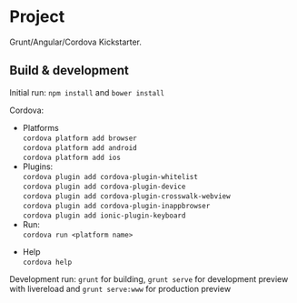 # Project

Grunt/Angular/Cordova Kickstarter.

## Build & development

Initial run: `npm install` and `bower install`

Cordova:
- Platforms<br>
`cordova platform add browser`<br>
`cordova platform add android`<br>
`cordova platform add ios`
- Plugins:<br>
`cordova plugin add cordova-plugin-whitelist`<br>
`cordova plugin add cordova-plugin-device`<br>
`cordova plugin add cordova-plugin-crosswalk-webview`<br>
`cordova plugin add cordova-plugin-inappbrowser`<br>
`cordova plugin add ionic-plugin-keyboard`
- Run:<br>
`cordova run <platform name>`
* Help<br>
`cordova help`

Development run: `grunt` for building, `grunt serve` for development preview with livereload and `grunt serve:www` for production preview
